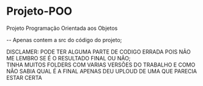 # Projeto-POO

Projeto Programação Orientada aos Objetos

-- Apenas contem a src do código do projeto;

DISCLAMER:
PODE TER ALGUMA PARTE DE CODIGO ERRADA POIS NÃO ME LEMBRO SE É O RESULTADO FINAL OU NÃO;          
TINHA MUITOS FOLDERS COM VARIAS VERSÕES DO TRABALHO E COMO NÃO SABIA QUAL É A FINAL APENAS DEU UPLOUD DE UMA QUE PARECIA ESTAR CERTA
